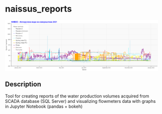 # naissus_reports

![JKP NAISSUS water production for 2021](https://github.com/NMItools/naissus_reports/blob/main/diagrams/bokeh_plot.png?raw=true)

Description
---
Tool for creating reports of the water production volumes acquired from SCADA database (SQL Server) and visualizing flowmeters data with graphs in Jupyter Notebook (pandas + bokeh)

